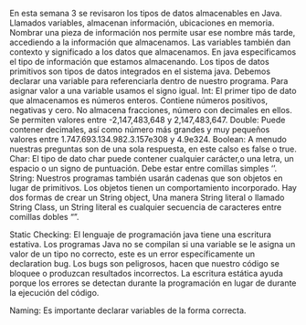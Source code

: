 En esta semana 3 se revisaron los tipos de datos almacenables en Java.
Llamados variables, almacenan información, ubicaciones en memoria.
Nombrar una pieza de información nos permite usar ese nombre más tarde, accediendo a la información que almacenamos.
Las variables también dan contexto y significado a los datos que almacenamos.
En java especificamos el tipo de información que estamos almacenando. Los tipos de datos primitivos son tipos de datos integrados en el sistema java.
Debemos declarar una variable para referenciarla dentro de nuestro programa.
Para asignar valor a una variable usamos el signo igual.
Int:
El primer tipo de dato que almacenamos es números enteros.
Contiene números positivos, negativas y cero. No almacena fracciones, número con decimales en ellos.
Se permiten valores entre -2,147,483,648 y 2,147,483,647.
Double:
Puede contener decimales, así como número más grandes y muy pequeños valores entre 1.747.693.134.982.3.157e308 y 4.9e324.
Boolean: 
A menudo nuestras preguntas son de una sola respuesta, en este calso es false o true.
Char:
El tipo de dato char puede contener cualquier carácter,o una letra, un espacio o un signo de puntuación.
Debe estar entre comillas simples ‘’.
String:
Nuestros programas también usarán cadenas que son objetos en lugar de primitivos.
Los objetos tienen un comportamiento incorporado.
Hay dos formas de crear un String object, Una manera String literal o llamado String Class, un String literal es cualquier secuencia de caracteres entre comillas dobles “”.



Static Checking:
El lenguaje de programación java tiene una escritura estativa.
Los programas Java no se compilan si una variable se le asigna un valor de un tipo no correcto, este es un error específicamente un declaration bug.
Los bugs son peligrosos, hacen que nuestro código se bloquee o produzcan resultados incorrectos. La escritura estática ayuda porque los errores se detectan durante la programación en lugar de durante la ejecución del código.

Naming:
Es importante declarar variables de la forma correcta.
